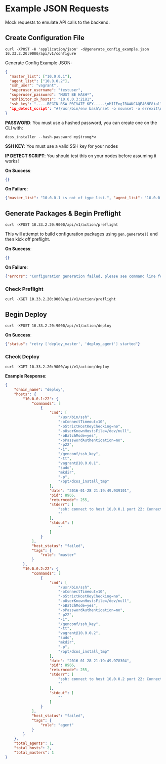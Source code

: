 # Example JSON Requests
Mock requests to emulate API calls to the backend. 

## Create Configuration File

```
curl -XPOST -H 'application/json' -d@generate_config_example.json 10.33.2.20:9000/api/v1/configure
```

Generate Config Example JSON:
```json
{ 
  "master_list": ["10.0.0.1"],
  "agent_list": ["10.0.0.2"],
  "ssh_user": "vagrant",
  "superuser_username": "testuser",
  "superuser_password": "MUST BE HASH*",
  "exhibitor_zk_hosts": "10.0.0.3:2181",
  "ssh_key": "-----BEGIN RSA PRIVATE KEY-----\nMIIEogIBAAKCAQEA6NF8iallvQVp22WDkTkyrtvp9eWW6A8YVr+kz4TjGYe7gHzI\nw+niNltGEFHzD8+v1I2YJ6oXevct1YeS0o9HZyN1Q9qgCgzUFtdOKLv6IedplqoP\nkcmF0aYet2PkEDo3MlTBckFXPITAMzF8dJSIFo9D8HfdOV0IAdx4O7PtixWKn5y2\nhMNG0zQPyUecp4pzC6kivAIhyfHilFR61RGL+GPXQ2MWZWFYbAGjyiYJnAmCP3NO\nTd0jMZEnDkbUvxhMmBYSdETk1rRgm+R4LOzFUGaHqHDLKLX+FIPKcF96hrucXzcW\nyLbIbEgE98OHlnVYCzRdK8jlqm8tehUc9c9WhQIBIwKCAQEA4iqWPJXtzZA68mKd\nELs4jJsdyky+ewdZeNds5tjcnHU5zUYE25K+ffJED9qUWICcLZDc81TGWjHyAqD1\nBw7XpgUwFgeUJwUlzQurAv+/ySnxiwuaGJfhFM1CaQHzfXphgVml+fZUvnJUTvzf\nTK2Lg6EdbUE9TarUlBf/xPfuEhMSlIE5keb/Zz3/LUlRg8yDqz5w+QWVJ4utnKnK\niqwZN0mwpwU7YSyJhlT4YV1F3n4YjLswM5wJs2oqm0jssQu/BT0tyEXNDYBLEF4A\nsClaWuSJ2kjq7KhrrYXzagqhnSei9ODYFShJu8UWVec3Ihb5ZXlzO6vdNQ1J9Xsf\n4m+2ywKBgQD6qFxx/Rv9CNN96l/4rb14HKirC2o/orApiHmHDsURs5rUKDx0f9iP\ncXN7S1uePXuJRK/5hsubaOCx3Owd2u9gD6Oq0CsMkE4CUSiJcYrMANtx54cGH7Rk\nEjFZxK8xAv1ldELEyxrFqkbE4BKd8QOt414qjvTGyAK+OLD3M2QdCQKBgQDtx8pN\nCAxR7yhHbIWT1AH66+XWN8bXq7l3RO/ukeaci98JfkbkxURZhtxV/HHuvUhnPLdX\n3TwygPBYZFNo4pzVEhzWoTtnEtrFueKxyc3+LjZpuo+mBlQ6ORtfgkr9gBVphXZG\nYEzkCD3lVdl8L4cw9BVpKrJCs1c5taGjDgdInQKBgHm/fVvv96bJxc9x1tffXAcj\n3OVdUN0UgXNCSaf/3A/phbeBQe9xS+3mpc4r6qvx+iy69mNBeNZ0xOitIjpjBo2+\ndBEjSBwLk5q5tJqHmy/jKMJL4n9ROlx93XS+njxgibTvU6Fp9w+NOFD/HvxB3Tcz\n6+jJF85D5BNAG3DBMKBjAoGBAOAxZvgsKN+JuENXsST7F89Tck2iTcQIT8g5rwWC\nP9Vt74yboe2kDT531w8+egz7nAmRBKNM751U/95P9t88EDacDI/Z2OwnuFQHCPDF\nllYOUI+SpLJ6/vURRbHSnnn8a/XG+nzedGH5JGqEJNQsz+xT2axM0/W/CRknmGaJ\nkda/AoGANWrLCz708y7VYgAtW2Uf1DPOIYMdvo6fxIB5i9ZfISgcJ/bbCUkFrhoH\n+vq/5CIWxCPp0f85R4qxxQ5ihxJ0YDQT9Jpx4TMss4PSavPaBH3RXow5Ohe+bYoQ\nNE5OgEXk2wVfZczCZpigBKbKZHNYcelXtTt/nP3rsCuGcM4h53s=\n-----END RSA PRIVATE KEY-----",
  'ip_detect_script': "#!/usr/bin/env bash\nset -o nounset -o errexit\nexport PATH=/usr/sbin:/usr/bin:$PATH\necho $(ip addr show eth0 | grep -Eo '[0-9]{1,3}\\.[0-9]{1,3}\\.[0-9]{1,3}\\.[0-9]{1,3}' | head -1)"
}
```

**PASSWORD**: You must use a hashed password, you can create one on the CLI with:

```dcos_installer --hash-password my$trong*w```

**SSH KEY**: You must use a valid SSH key for your nodes

**IP DETECT SCRIPT**: You should test this on your nodes before assuming it works!

**On Success**:

```json
{}
```

**On Failure**:

```json
{"master_list": "10.0.0.1 is not of type list.", "agent_list": "10.0.0.2 is not of type list."}
```

## Generate Packages & Begin Preflight

```
curl -XPOST 10.33.2.20:9000/api/v1/action/preflight
```

This will attempt to build configuration packages using `gen.generate()` and then kick off preflight.

**On Success**:
```json
{}
```

**On Failure**:
```json
{"errors": "Configuration generation failed, please see command line for details"}
```

### Check Preflight

```
curl -XGET 10.33.2.20:9000/api/v1/action/preflight
```

## Begin Deploy

```
curl -XPOST 10.33.2.20:9000/api/v1/action/deploy
```

**On Success**:

```json
{"status": "retry ['deploy_master', 'deploy_agent'] started"}
```

### Check Deploy

```
curl -XGET 10.33.2.20:9000/api/v1/action/deploy
```

**Example Response**:

```json
{
    "chain_name": "deploy",
    "hosts": {
        "10.0.0.1:22": {
            "commands": [
                {
                    "cmd": [
                        "/usr/bin/ssh",
                        "-oConnectTimeout=10",
                        "-oStrictHostKeyChecking=no",
                        "-oUserKnownHostsFile=/dev/null",
                        "-oBatchMode=yes",
                        "-oPasswordAuthentication=no",
                        "-p22",
                        "-i",
                        "/genconf/ssh_key",
                        "-tt",
                        "vagrant@10.0.0.1",
                        "sudo",
                        "mkdir",
                        "-p",
                        "/opt/dcos_install_tmp"
                    ],
                    "date": "2016-01-28 21:19:49.939101",
                    "pid": 8965,
                    "returncode": 255,
                    "stderr": [
                        "ssh: connect to host 10.0.0.1 port 22: Connection timed out\r",
                        ""
                    ],
                    "stdout": [
                        ""
                    ]
                }
            ],
            "host_status": "failed",
            "tags": {
                "role": "master"
            }
        },
        "10.0.0.2:22": {
            "commands": [
                {
                    "cmd": [
                        "/usr/bin/ssh",
                        "-oConnectTimeout=10",
                        "-oStrictHostKeyChecking=no",
                        "-oUserKnownHostsFile=/dev/null",
                        "-oBatchMode=yes",
                        "-oPasswordAuthentication=no",
                        "-p22",
                        "-i",
                        "/genconf/ssh_key",
                        "-tt",
                        "vagrant@10.0.0.2",
                        "sudo",
                        "mkdir",
                        "-p",
                        "/opt/dcos_install_tmp"
                    ],
                    "date": "2016-01-28 21:19:49.978304",
                    "pid": 8966,
                    "returncode": 255,
                    "stderr": [
                        "ssh: connect to host 10.0.0.2 port 22: Connection timed out\r",
                        ""
                    ],
                    "stdout": [
                        ""
                    ]
                }
            ],
            "host_status": "failed",
            "tags": {
                "role": "agent"
            }
        }
    },
    "total_agents": 1,
    "total_hosts": 2,
    "total_masters": 1
}
```
